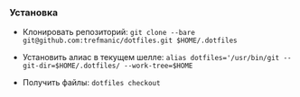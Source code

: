 ### Установка

* Клонировать репозиторий:
```git clone --bare git@github.com:trefmanic/dotfiles.git $HOME/.dotfiles```

* Установить алиас в текущем шелле:
```alias dotfiles='/usr/bin/git --git-dir=$HOME/.dotfiles/ --work-tree=$HOME```

* Получить файлы:
```dotfiles checkout```

[//]: # (Created README)
